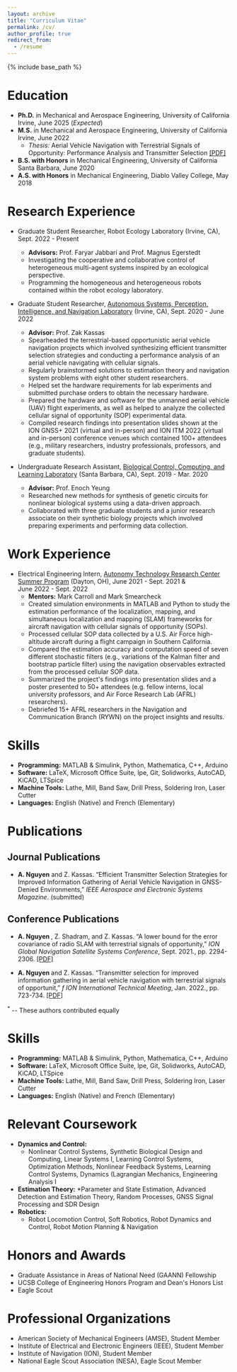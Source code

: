 ```yaml
---
layout: archive
title: "Curriculum Vitae"
permalink: /cv/
author_profile: true
redirect_from:
  - /resume
---
```


{% include base_path %}

Education
======
* **Ph.D.** in Mechanical and Aerospace Engineering, University of California Irvine, June 2025 (*Expected*)  
* **M.S.** in Mechanical and Aerospace Engineering, University of California Irvine, June 2022
  * *Thesis:* Aerial Vehicle Navigation with Terrestrial Signals of Opportunity: Performance Analysis and Transmitter Selection  [[PDF]](https://alexngxyen.github.io/files/Alex_Nguyen_UCI_Masters_Thesis.pdf)
* **B.S. with Honors** in Mechanical Engineering, University of California Santa Barbara, June 2020
* **A.S. with Honors** in Mechanical Engineering, Diablo Valley College, May 2018

Research Experience
======
* Graduate Student Researcher, Robot Ecology Laboratory (Irvine, CA), Sept. 2022 - Present
  * **Advisors:** Prof. Faryar Jabbari and Prof. Magnus Egerstedt
  * Investigating the cooperative and collaborative control of heterogeneous multi-agent systems inspired by an ecological perspective.
  * Programming the homogeneous and heterogeneous robots contained within the robot ecology laboratory. 

* Graduate Student Researcher, [Autonomous Systems, Perception, Intelligence, and Navigation Laboratory](https://ece.osu.edu/aspin) (Irvine, CA), Sept. 2020 - June 2022
  * **Advisor:** Prof. Zak Kassas
  * Spearheaded the terrestrial-based opportunistic aerial vehicle navigation projects which involved synthesizing efficient transmitter selection strategies and conducting a performance analysis of an aerial vehicle navigating with cellular signals.
  * Regularly brainstormed solutions to estimation theory and navigation system problems with eight other student researchers. 
  * Helped set the hardware requirements for lab experiments and submitted purchase orders to obtain the necessary hardware.
  * Prepared the hardware and software for the unmanned aerial vehicle (UAV) flight experiments, as well as helped to analyze the collected cellular signal of opportunity (SOP) experimental data.
  * Compiled research findings into presentation slides shown at the ION GNSS+ 2021 (virtual and in-person) and ION ITM 2022 (virtual and in-person) conference venues which contained 100+ attendees (e.g., military researchers, industry professionals, professors, and graduate students).

* Undergraduate Research Assistant, [Biological Control, Computing, and Learning Laboratory](https://yeung.me.ucsb.edu/) (Santa Barbara, CA), Sept. 2019 - Mar. 2020
  * **Advisor:** Prof. Enoch Yeung
  * Researched new methods for synthesis of genetic circuits for nonlinear biological systems using a data-driven approach.
  * Collaborated with three graduate students and a junior research associate on their synthetic biology projects which involved preparing experiments and performing data collection.

Work Experience
======
* Electrical Engineering Intern, [Autonomy Technology Research Center Summer Program](https://udayton.edu/engineering/departments/electrical_and_computer/faculty_activities/atr-center-summer-program/index.php) (Dayton, OH), June 2021 - Sept. 2021 & <br/> June 2022 - Sept. 2022
  * **Mentors:** Mark Carroll and Mark Smearcheck
  * Created simulation environments in MATLAB and Python to study the estimation performance of the localization, mapping, and simultaneous localization and mapping (SLAM) frameworks for aircraft navigation with cellular signals of opportunity (SOPs).
  * Processed cellular SOP data collected by a U.S. Air Force high-altitude aircraft during a flight campaign in Southern California.
  * Compared the estimation accuracy and computation speed of seven different stochastic filters (e.g., variations of the Kalman filter and bootstrap particle filter) using the navigation observables extracted from the processed cellular SOP data. 
  * Summarized the project's findings into presentation slides and a poster presented to 50+ attendees (e.g. fellow interns, local university professors, and Air Force Research Lab (AFRL) researchers).
  * Debriefed 15+ AFRL researchers in the Navigation and Communication Branch (RYWN) on the project  insights and results. 
  
Skills
======
* **Programming:** MATLAB & Simulink, Python, Mathematica, C++, Arduino
* **Software:** LaTeX, Microsoft Office Suite, Ipe, Git, Solidworks, AutoCAD, KiCAD, LTSpice
* **Machine Tools:** Lathe, Mill, Band Saw, Drill Press, Soldering Iron, Laser Cutter
* **Languages:** English (Native) and French (Elementary)

Publications
======

Journal Publications
------

* <b>A. Nguyen</b> and Z. Kassas. “Efficient Transmitter Selection Strategies for Improved Information Gathering of Aerial Vehicle
Navigation in GNSS-Denied Environments,” <i>IEEE Aerospace and Electronic Systems Magazine</i>. (submitted) 

Conference Publications
------
* <b>A. Nguyen </b><sup> </sup>, Z. Shadram<sup></sup>, and Z. Kassas. “A lower bound for the error covariance of radio SLAM with terrestrial
signals of opportunity,” <i>ION Global Navigation Satellite Systems Conference</i>, Sept. 2021., pp. 2294-2306. [[PDF]](https://alexngxyen.github.io/files/ION_2021_Second_Submission_Alex.pdf)

* <b>A. Nguyen </b> and Z. Kassas. “Transmitter selection for improved information gathering in aerial vehicle
navigation with terrestrial signals of opportunit,” <i>f ION International Technical Meeting</i>, Jan. 2022., pp. 723-734. [[PDF]](https://alexngxyen.github.io/files/ION_ITM_2022_Alex_Final_Submission.pdf)

<sup>*</sup> -- These authors contributed equally

Skills
======
* **Programming:** MATLAB & Simulink, Python, Mathematica, C++, Arduino
* **Software:** LaTeX, Microsoft Office Suite, Ipe, Git, Solidworks, AutoCAD, KiCAD, LTSpice
* **Machine Tools:** Lathe, Mill, Band Saw, Drill Press, Soldering Iron, Laser Cutter
* **Languages:** English (Native) and French (Elementary)

Relevant Coursework
======
* **Dynamics and Control:** 
  * Nonlinear Control Systems, Synthetic Biological Design and Computing, Linear Systems I, Learning Control Systems, Optimization Methods, Nonlinear Feedback Systems, Learning Control Systems, Dynamics (Lagrangian Mechanics, Engineering Analysis I <br/>
* **Estimation Theory:** 
  *Parameter and State Estimation, Advanced Detection and Estimation Theory, Random Processes, GNSS Signal Processing and SDR Design <br/>
* **Robotics:** 
  * Robot Locomotion Control, Soft Robotics, Robot Dynamics and Control, Robot Motion Planning & Navigation

Honors and Awards
======
* Graduate Assistance in Areas of National Need (GAANN) Fellowship
* UCSB College of Engineering Honors Program and Dean's Honors List
* Eagle Scout
  
Professional Organizations
======
* American Society of Mechanical Engineers (AMSE), Student Member
* Institute of Electrical and Electronic Engineers (IEEE), Student Member
* Institute of Navigation (ION), Student Member
* National Eagle Scout Association (NESA), Eagle Scout Member
